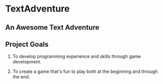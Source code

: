 # TextAdventure
## An Awesome Text Adventure

## Project Goals
1. To develop programming experience and skills through game development. 

2. To create a game that's fun to play both at the beginning and through the end.

